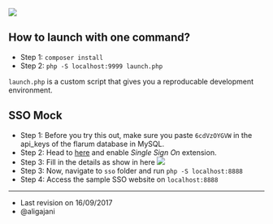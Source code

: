 ![](https://dt9ph4xofvj87.cloudfront.net/user/sites/shawacademy.com/themes/mytheme/images/logo/logo-284-50/png/regular.png)
## How to launch with one command?

* Step 1: `composer install`
* Step 2: `php -S localhost:9999 launch.php`

`launch.php` is a custom script that gives you a reproducable development environment. 

## SSO Mock

* Step 1: Before you try this out, make sure you paste `6cdVzOYGVW` in the api_keys of the flarum database in MySQL.
* Step 2: Head to [here](http://localhost:9999/admin#/extensions) and enable *Single Sign On* extension.
* Step 3: Fill in the details as show in here ![](https://i.imgur.com/umGJsnx.png)
* Step 3: Now, navigate to `sso` folder and run `php -S localhost:8888`
* Step 4: Access the sample SSO website on `localhost:8888` 

___
* Last revision on 16/09/2017
* @aligajani


